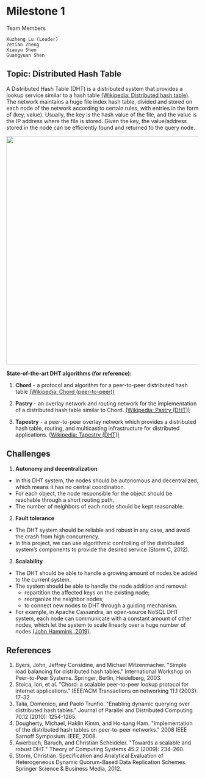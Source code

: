 # Milestone 1

Team Members
```
Xuzheng Lu (Leader)
Zetian Zheng
Xiaoyu Shen
Guangyuan Shen
```
## Topic: Distributed Hash Table

A Distributed Hash Table (DHT) is a distributed system that provides a lookup service similar to a hash table [(Wikipedia: Distributed hash table)](https://en.wikipedia.org/wiki/Distributed_hash_table?oldformat=true). The network maintains a huge file index hash table, divided and stored on each node of the network according to certain rules, with entries in the form of (key, value). Usually, the key is the hash value of the file, and the value is the IP address where the file is stored. Given the key, the value/address stored in the node can be efficiently found and returned to the query node.

<p align="center">
  <img width="600" src="https://upload.wikimedia.org/wikipedia/commons/thumb/9/98/DHT_en.svg/1000px-DHT_en.svg.png" />
</p>

**State-of-the-art DHT algorithms (for reference):**
1. **Chord** - a protocol and algorithm for a peer-to-peer distributed hash table
[(Wikipedia: Chord (peer-to-peer))](https://en.wikipedia.org/wiki/Chord_(peer-to-peer)?oldformat=true)

2. **Pastry** - an overlay network and routing network for the implementation of a distributed hash table similar to Chord.
[(Wikipedia: Pastry (DHT))](https://en.wikipedia.org/wiki/Pastry_(DHT)?oldformat=true)

3. **Tapestry** - a peer-to-peer overlay network which provides a distributed hash table, routing, and multicasting infrastructure for distributed applications.
[(Wikipedia: Tapestry (DHT))](https://en.wikipedia.org/wiki/Tapestry_(DHT)?oldformat=true)

## Challenges
1. **Autonomy and decentralization**
- In this DHT system, the nodes should be autonomous and decentralized, which means it has no central coordination.
- For each object, the node responsible for the object should be reachable through a short routing path.
- The number of neighbors of each node should be kept reasonable.
2. **Fault tolerance**
- The DHT system should be reliable and robust in any case, and avoid the crash from high concurrency.
- In this project, we can use algorithmic controlling of the distributed system’s components to provide the desired service (Storm C, 2012).

3. **Scalability**
- The DHT should be able to handle a growing amount of nodes be added to the current system.
- The system should be able to handle the node addition and removal:
  - repartition the affected keys on the existing node;
  - reorganize the neighbor nodes;
  - to connect new nodes to DHT through a guiding mechanism.
- For example, in Apache Cassandra, an open-source NoSQL DHT system, each node can communicate with a constant amount of other nodes, which let the system to scale linearly over a huge number of nodes [(John Hammink, 2019)](https://aiven.io/blog/an-introduction-to-apache-cassandra#:~:text=This%20is%20one%20of%20the,and%20data%20centers%20go%20down).

## References
1. Byers, John, Jeffrey Considine, and Michael Mitzenmacher. "Simple load balancing for distributed hash tables." International Workshop on Peer-to-Peer Systems. Springer, Berlin, Heidelberg, 2003.
2. Stoica, Ion, et al. "Chord: a scalable peer-to-peer lookup protocol for internet applications." IEEE/ACM Transactions on networking 11.1 (2003): 17-32.
3. Talia, Domenico, and Paolo Trunfio. "Enabling dynamic querying over distributed hash tables." Journal of Parallel and Distributed Computing 70.12 (2010): 1254-1265.
4. Dougherty, Michael, Haklin Kimm, and Ho-sang Ham. "Implementation of the distributed hash tables on peer-to-peer networks." 2008 IEEE Sarnoff Symposium. IEEE, 2008.
5. Awerbuch, Baruch, and Christian Scheideler. "Towards a scalable and robust DHT." Theory of Computing Systems 45.2 (2009): 234-260.
6. Storm, Christian. Specification and Analytical Evaluation of Heterogeneous Dynamic Quorum-Based Data Replication Schemes. Springer Science & Business Media, 2012.
